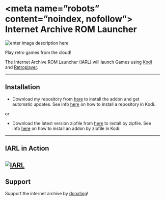 <meta name=”robots” content=”noindex, nofollow”>
Internet Archive ROM Launcher
==========================
![enter image description here](https://github.com/zach-morris/plugin.program.iarl/blob/master/fanart.jpg)

Play retro games from the cloud!

The Internet Archive ROM Launcher (IARL) will launch Games using [Kodi](http://kodi.tv) and [Retroplayer](https://github.com/garbear/xbmc).

----------

Installation
-------------

- Download my repository from [here](https://goo.gl/Cjy7S5) to install the addon and get automatic updates.  See info [here](http://www.wirelesshack.org/step-by-step-how-to-install-any-kodi-add-on-or-repository.html) on how to install a repository in Kodi.

or

- Download the latest version zipfile from [here](https://goo.gl/ylg2rJ) to install by zipfile.  See info [here](http://www.wirelesshack.org/step-by-step-how-to-install-any-kodi-add-on-or-repository.html) on how to install an addon by zipfile in Kodi.

----------


IARL in Action
-------------------
[![IARL](https://github.com/zach-morris/iarl.media/raw/master/support/IARL_Slideshow.gif)](https://www.youtube.com/watch?v=fJ6nuyM6sOo)
----------


Support
-------------------

Support the internet archive by [donating](https://archive.org/donate/)!
